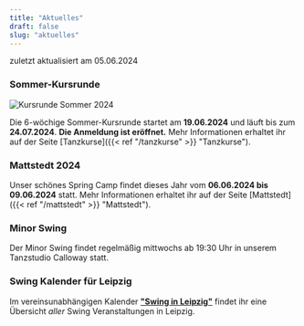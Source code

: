 ```yaml
---
title: "Aktuelles"
draft: false
slug: "aktuelles"
---
```


zuletzt aktualisiert am 05.06.2024

### Sommer-Kursrunde

![Kursrunde Sommer 2024](../slider_kurse_sommer_2024.png)

Die 6-wöchige Sommer-Kursrunde startet am **19.06.2024** und läuft bis zum **24.07.2024**. **Die Anmeldung ist eröffnet.** Mehr Informationen erhaltet ihr auf der Seite [Tanzkurse]({{< ref "/tanzkurse" >}} "Tanzkurse").

### Mattstedt 2024
Unser schönes Spring Camp findet dieses Jahr vom **06.06.2024 bis 09.06.2024** statt. Mehr Informationen erhaltet ihr auf der Seite [Mattstedt]({{< ref "/mattstedt" >}} "Mattstedt").

### Minor Swing
Der Minor Swing findet regelmäßig mittwochs ab 19:30 Uhr in unserem Tanzstudio Calloway statt.

### Swing Kalender für Leipzig
Im vereinsunabhängigen Kalender [**"Swing in Leipzig"**](https://kalender.digital/0c529f4b4448ea55b992) findet ihr eine Übersicht *aller* Swing Veranstaltungen in Leipzig.

